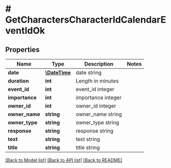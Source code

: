 # # GetCharactersCharacterIdCalendarEventIdOk

## Properties

Name | Type | Description | Notes
------------ | ------------- | ------------- | -------------
**date** | [**\DateTime**](\DateTime.md) | date string |
**duration** | **int** | Length in minutes |
**event_id** | **int** | event_id integer |
**importance** | **int** | importance integer |
**owner_id** | **int** | owner_id integer |
**owner_name** | **string** | owner_name string |
**owner_type** | **string** | owner_type string |
**response** | **string** | response string |
**text** | **string** | text string |
**title** | **string** | title string |

[[Back to Model list]](../../README.md#models) [[Back to API list]](../../README.md#endpoints) [[Back to README]](../../README.md)
